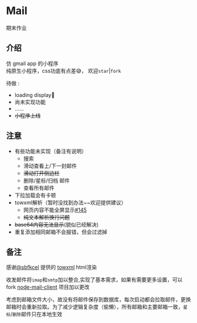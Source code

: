# Mail
期末作业

## 介绍
仿 gmail app 的小程序   
纯原生小程序，css功底有点差😅， 欢迎`star`|`fork`

待做 :
- loading display🤔
- 尚未实现功能
- ......
- ~~小程序上线~~

## 注意
- 有些功能未实现（备注有说明）
   - 搜索
   - 滑动查看上/下一封邮件
   - ~~滑动打开侧边栏~~
   - 删除/星标/归档 邮件
   - 查看所有邮件
- 下拉加载会有卡顿
- towxml解析（暂时没找到办法~~欢迎提供建议）
   - 网页内容不能全屏显示[#145](https://github.com/sbfkcel/towxml/issues/145)
   - ~~纯文本解析换行问题~~
- ~~base64内容无法显示~~(貌似已经解决)
- 重复添加相同邮箱不会报错，但会过滤掉

## 备注
感谢[@sbfkcel](https://github.com/sbfkcel) 提供的 [towxml](https://github.com/sbfkcel/towxml) html渲染  

收发邮件将`imap`和`smtp`加以整合,实现了基本需求，如果有需要更多设置，可以fork [node-mail-client](https://github.com/wk989898/mail) 项目加以更改  

考虑到邮箱文件大小，故没有将邮件保存到数据库，每次启动都会拉取邮件，更换邮箱时会重新拉取。为了减少逻辑复杂度（偷懒），所有邮箱和主要邮箱一致，`星标`/`删除`邮件只在本地生效
